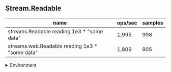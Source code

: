 ## Stream.Readable

|name|ops/sec|samples|
|-|-|-|
|streams.Readable reading 1e3 * "some data"|1,995|998|
|streams.web.Readable reading 1e3 * "some data"|1,809|905|


<details>
<summary>Environment</summary>

* __Machine:__ linux x64 | 4 vCPUs | 7.6GB Mem
* __Run:__ Tue Aug 05 2025 14:41:44 GMT+0000 (Coordinated Universal Time)
* __Node:__ `v24.5.0`
</details>

<!--
{"environment":{"platform":"linux","arch":"x64","cpus":4,"totalMemory":7.59783935546875},"benchmarks":[{"name":"streams.Readable reading 1e3 * \"some data\"","samples":998,"opsSec":1995.4406380803334},{"name":"streams.web.Readable reading 1e3 * \"some data\"","samples":905,"opsSec":1809.7582742068305}]}-->
